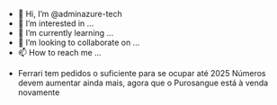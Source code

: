 - 👋 Hi, I’m @adminazure-tech
- 👀 I’m interested in ...
- 🌱 I’m currently learning ...
- 💞️ I’m looking to collaborate on ...
- 📫 How to reach me ...

<!---
adminazure-tech/adminazure-tech is a ✨ special ✨ repository because its `README.md` (this file) appears on your GitHub profile.
You can click the Preview link to take a look at your changes.
--->

- Ferrari tem pedidos o suficiente para se ocupar até 2025
Números devem aumentar ainda mais, agora que o Purosangue está à venda novamente

